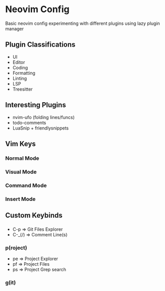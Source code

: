 # Neovim Config

Basic neovim config experimenting with different plugins using lazy plugin manager

## Plugin Classifications

- UI
- Editor
- Coding
- Formatting
- Linting
- LSP
- Treesitter

## Interesting Plugins

- nvim-ufo (folding lines/funcs)
- todo-comments
- LuaSnip + friendlysnippets

## Vim Keys

### Normal Mode

### Visual Mode

### Command Mode

### Insert Mode


## Custom Keybinds

### <C->
- C-p => Git Files Explorer
- C-_(/)  => Comment Line(s) 

### <leader>p(roject)

- pe => Project Explorer
- pf => Project Files
- ps => Project Grep search

### <leader>g(it)

